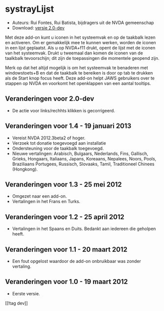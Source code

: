 # systrayLijst #

* Auteurs: Rui Fontes, Rui Batista, bijdragers uit de NVDA gemeenschap
* Download: [versie 2.0-dev][1]

Met deze add-on kunt u iconen in het systeemvak en op de taakbalk lezen en
activeren. Om er gemakkelijk mee te kunnen werken, worden de iconen in een
lijst geplaatst. Als u op NVDA+f11 drukt, opent de lijst met de iconen van
het systeemvak. Drukt u tweemaal dan komen de iconen van de taalkbalk
tevoorschijn; dit zijn de toepassingen die momentele geopend zijn.

Merk op dat het altijd mogelijk is om het systeemvak te benaderen met
windowstoets+B en dat de taakbalk te bereiken is door op tab te drukken als
de Start knop focus heeft. Deze add-on helpt JAWS gebruikers over te stappen
op NVDA en voorkomt het openklappen van een aantal tooltips.


## Veranderingen voor 2.0-dev ##

* De actie voor links/rechhts klikken is gecorrigeerd.

## Veranderingen voor 1.4 - 19 januari 2013 ##

* Vereist NVDA 2012.3beta2 of hoger.
* Verzoek tot donatie toegevoegd aan installatie 
* Ondersteuning voor de taakbalk toegevoegd.
* Nieuwe vertalingen: Arabisch, Bulgaars, Nederlands, Fins, Gallisch,
  Grieks, Hongaars, Italiaans, Japans, Koreaans, Nepalees, Noors, Pools,
  Braziliaans Portugees, Russisch, Slovaaks, Tamil, Traditioneel Chinees
  (Hongkong).

## Veranderingen voor 1.3 - 25 mei 2012 ##

* Omgezet naar een add-on.
* Vertalingen in het Frans en Turks.

## Veranderingen voor 1.2 - 25 april 2012 ##

* Vertalingen in het Spaans en Duits. Bedankt aan iedereen die geholpen
  heeft.

## Veranderingen voor 1.1 - 20 maart 2012 ##

* Een fout opgelost waardoor de add-on onbruikbaar was zonder vertaling.

## Veranderingen voor 1.0 - 19 maart 2012 ##

* Eerste versie.

[[!tag dev]]

[1]: http://addons.nvda-project.org/files/get.php?file=st
